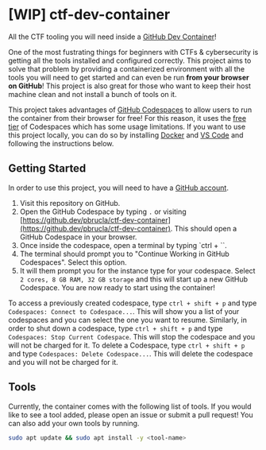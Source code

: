# [WIP] ctf-dev-container
All the CTF tooling you will need inside a [GitHub Dev Container](https://docs.github.com/en/codespaces/setting-up-your-project-for-codespaces/adding-a-dev-container-configuration/introduction-to-dev-containers)!

One of the most fustrating things for beginners with CTFs & cybersecurity is getting all the tools installed and configured correctly. This project aims to solve that problem by providing a containerized environment with all the tools you will need to get started and can even be run **from your browser on GitHub**! This project is also great for those who want to keep their host machine clean and not install a bunch of tools on it.

This project takes advantages of [GitHub Codespaces](https://github.com/features/codespaces) to allow users to run the container from their browser for free! For this reason, it uses the [free tier](https://docs.github.com/en/billing/managing-billing-for-github-codespaces/about-billing-for-github-codespaces) of Codespaces which has some usage limitations. If you want to use this project locally, you can do so by installing [Docker](https://docs.docker.com/get-docker/) and [VS Code](https://code.visualstudio.com/download) and following the instructions below.

## Getting Started
In order to use this project, you will need to have a [GitHub account](https://github.com/).

1. Visit this repository on GitHub.
2. Open the GitHub Codespace by typing `.` or visiting [https://github.dev/pbrucla/ctf-dev-container](https://github.dev/pbrucla/ctf-dev-container). This should open a GitHub Codespace in your browser.
3. Once inside the codespace, open a terminal by typing `ctrl + \``.
4. The terminal should prompt you to "Continue Working in GitHub Codespaces". Select this option.
5. It will them prompt you for the instance type for your codespace. Select `2 cores, 8 GB RAM, 32 GB storage` and this will start up a new GitHub Codespace. You are now ready to start using the container!

To access a previously created codespace, type `ctrl + shift + p` and type `Codespaces: Connect to Codespace...`. This will show you a list of your codespaces and you can select the one you want to resume. Similarly, in order to shut down a codespace, type `ctrl + shift + p` and type `Codespaces: Stop Current Codespace`. This will stop the codespace and you will not be charged for it. To delete a Codespace, type `ctrl + shift + p` and type `Codespaces: Delete Codespace...`. This will delete the codespace and you will not be charged for it.

## Tools
Currently, the container comes with the following list of tools. If you would like to see a tool added, please open an issue or submit a pull request! You can also add your own tools by running.

```bash
sudo apt update && sudo apt install -y <tool-name>
```
